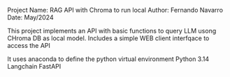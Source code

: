 Project Name:  RAG API with Chroma to run local
Author:        Fernando Navarro
Date:          May/2024 

This project implements an API with basic functions to query LLM usong CHroma DB as local model. Includes a simple WEB client interfqace
to access the API

It uses anaconda to define the python virtual environment
Python 3.14
Langchain
FastAPI
